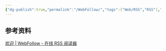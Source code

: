 ```yaml
---
{"dg-publish":true,"permalink":"/WebFollow/","tags":["Web/RSS","RSS"],"noteIcon":""}
---
```





## 参考资料
[欢迎 | WebFollow - 在线 RSS 阅读器](https://webfollow.cc/welcome)